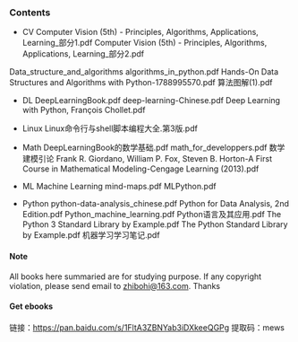 ### Contents
- CV
Computer Vision (5th) - Principles, Algorithms, Applications, Learning_部分1.pdf
Computer Vision (5th) - Principles, Algorithms, Applications, Learning_部分2.pdf

Data_structure_and_algorithms
algorithms_in_python.pdf
Hands-On Data Structures and Algorithms with Python-1788995570.pdf
算法图解(1).pdf

- DL
DeepLearningBook.pdf
deep-learning-Chinese.pdf
Deep Learning with Python, François Chollet.pdf

- Linux
Linux命令行与shell脚本编程大全.第3版.pdf

- Math
DeepLearningBook的数学基础.pdf
math_for_developpers.pdf
数学建模引论 Frank R. Giordano, William P. Fox, Steven B. Horton-A First Course in Mathematical Modeling-Cengage Learning (2013).pdf

- ML
Machine Learning mind-maps.pdf
MLPython.pdf

- Python
python-data-analysis_chinese.pdf
Python for Data Analysis, 2nd Edition.pdf
Python_machine_learning.pdf
Python语言及其应用.pdf
The Python 3 Standard Library by Example.pdf
The Python Standard Library by Example.pdf
机器学习学习笔记.pdf

#### Note
All books here summaried are for studying purpose. If any copyright violation, please send email to zhibohi@163.com. Thanks

#### Get ebooks 
链接：https://pan.baidu.com/s/1FltA3ZBNYab3iDXkeeQGPg 
提取码：mews
